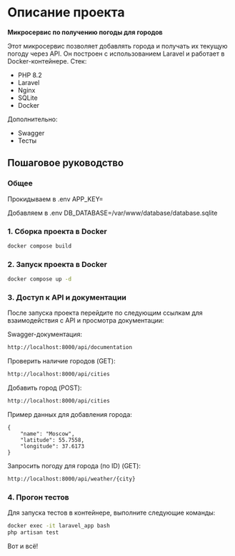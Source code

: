 # Описание проекта

**Микросервис по получению погоды для городов**

Этот микросервис позволяет добавлять города и получать их текущую погоду через API. Он построен с использованием Laravel
и работает в Docker-контейнере.
Стек:

- PHP 8.2
- Laravel
- Nginx
- SQLite
- Docker

Дополнительно:

- Swagger
- Тесты

## Пошаговое руководство

### Общее

Прокидываем в .env APP_KEY=

Добавляем в .env DB_DATABASE=/var/www/database/database.sqlite

### 1. Сборка проекта в Docker

```bash
docker compose build
```

### 2. Запуск проекта в Docker

```bash
docker compose up -d
```

### 3. Доступ к API и документации

После запуска проекта перейдите по следующим ссылкам для взаимодействия с API и просмотра документации:

Swagger-документация:

```bash
http://localhost:8000/api/documentation
```

Проверить наличие городов (GET):

```bash
http://localhost:8000/api/cities
```

Добавить город (POST):

```bash
http://localhost:8000/api/cities
```

Пример данных для добавления города:

```
{
    "name": "Moscow",
    "latitude": 55.7558,
    "longitude": 37.6173
}
```

Запросить погоду для города (по ID) (GET):

```bash
http://localhost:8000/api/weather/{city}
```

### 4. Прогон тестов

Для запуска тестов в контейнере, выполните следующие команды:

```bash
docker exec -it laravel_app bash
php artisan test
```

Вот и всё!